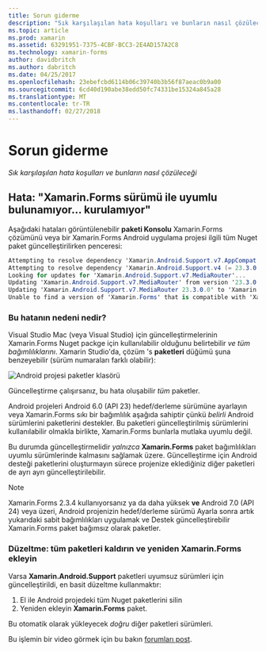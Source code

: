 ```yaml
---
title: Sorun giderme
description: "Sık karşılaşılan hata koşulları ve bunların nasıl çözüleceği"
ms.topic: article
ms.prod: xamarin
ms.assetid: 63291951-7375-4CBF-BCC3-2E4AD157A2C8
ms.technology: xamarin-forms
author: davidbritch
ms.author: dabritch
ms.date: 04/25/2017
ms.openlocfilehash: 23ebefcbd6114b06c39740b3b56f87aeac0b9a00
ms.sourcegitcommit: 6cd40d190abe38edd50fc74331be15324a845a28
ms.translationtype: MT
ms.contentlocale: tr-TR
ms.lasthandoff: 02/27/2018
---
```

# <a name="troubleshooting"></a>Sorun giderme

_Sık karşılaşılan hata koşulları ve bunların nasıl çözüleceği_

## <a name="error-unable-to-find-a-version-of-xamarinforms-compatible-with"></a>Hata: "Xamarin.Forms sürümü ile uyumlu bulunamıyor... kurulamıyor"

Aşağıdaki hataları görüntülenebilir **paketi Konsolu** Xamarin.Forms çözümünü veya bir Xamarin.Forms Android uygulama projesi ilgili tüm Nuget paket güncelleştirilirken penceresi:

```csharp
Attempting to resolve dependency 'Xamarin.Android.Support.v7.AppCompat (= 23.3.0.0)'.
Attempting to resolve dependency 'Xamarin.Android.Support.v4 (= 23.3.0.0)'.
Looking for updates for 'Xamarin.Android.Support.v7.MediaRouter'...
Updating 'Xamarin.Android.Support.v7.MediaRouter' from version '23.3.0.0' to '23.3.1.0' in project 'Todo.Droid'.
Updating 'Xamarin.Android.Support.v7.MediaRouter 23.3.0.0' to 'Xamarin.Android.Support.v7.MediaRouter 23.3.1.0' failed.
Unable to find a version of 'Xamarin.Forms' that is compatible with 'Xamarin.Android.Support.v7.MediaRouter 23.3.0.0'.
```

### <a name="what-causes-this-error"></a>Bu hatanın nedeni nedir?

Visual Studio Mac (veya Visual Studio) için güncelleştirmelerinin Xamarin.Forms Nuget packge için kullanılabilir olduğunu belirtebilir *ve tüm bağımlılıklarını*. Xamarin Studio'da, çözüm 's **paketleri** düğümü şuna benzeyebilir (sürüm numaraları farklı olabilir):

![](images/updates-available.png "Android projesi paketler klasörü")

Güncelleştirme çalışırsanız, bu hata oluşabilir _tüm_ paketler.

Android projeleri Android 6.0 (API 23) hedef/derleme sürümüne ayarlayın veya Xamarin.Forms sıkı bir bağımlılık aşağıda sahiptir çünkü *belirli* Android sürümlerini paketlerini destekler. Bu paketleri güncelleştirilmiş sürümlerini kullanılabilir olmakla birlikte, Xamarin.Forms bunlarla mutlaka uyumlu değil.

Bu durumda güncelleştirmelidir _yalnızca_ **Xamarin.Forms** paket bağımlılıkları uyumlu sürümlerinde kalmasını sağlamak üzere. Güncelleştirme için Android desteği paketlerini oluşturmayın sürece projenize eklediğiniz diğer paketleri de ayrı ayrı güncelleştirilebilir.


> [!NOTE]
> Xamarin.Forms 2.3.4 kullanıyorsanız ya da daha yüksek **ve** Android 7.0 (API 24) veya üzeri, Android projenizin hedef/derleme sürümü Ayarla sonra artık yukarıdaki sabit bağımlılıkları uygulamak ve Destek güncelleştirebilir Xamarin.Forms paket bağımsız olarak paketler.


### <a name="fix-remove-all-packages-and-re-add-xamarinforms"></a>Düzeltme: tüm paketleri kaldırın ve yeniden Xamarin.Forms ekleyin

Varsa **Xamarin.Android.Support** paketleri uyumsuz sürümleri için güncelleştirildi, en basit düzeltme kullanmaktır:

1. El ile Android projedeki tüm Nuget paketlerini silin
2. Yeniden ekleyin **Xamarin.Forms** paket.

Bu otomatik olarak yükleyecek *doğru* diğer paketleri sürümleri.

Bu işlemin bir video görmek için bu bakın [forumları post](https://forums.xamarin.com/discussion/comment/170012/#Comment_170012).
